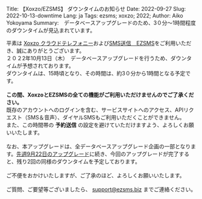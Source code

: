 Title: 【Xoxzo/EZSMS】 ダウンタイムのお知らせ 
Date: 2022-09-27
Slug: 2022-10-13-downtime
Lang: ja
Tags: ezsms; xoxzo; 2022;
Author: Aiko Yokoyama
Summary:　データベースアップグレードのため、3０分〜1時間程度のダウンタイムが見込まれています。

平素は [Xoxzo クラウドテレフォニー](https://xoxzo.com/)および[SMS送信　EZSMS](https://www.ezsms.biz/)をご利用いただき、誠にありがとうございます。
<br>
２０２2年10月13日（木）　データベースアップグレードを行うため、ダウンタイムが予想されております。<br>
ダウンタイムは、15時頃となり、その時間は、約3０分から1時間となる予定です。<br>
<br>
**この間、XoxzoとEZSMSの全ての機能がご利用いただけませんのでご了承ください。** <br>
既存のアカウントへのログインを含む、サービスサイトへのアクセス、APIリクエスト（SMS＆音声）、ダイヤルSMSもご利用いただくことができません。<br>
また、この時間帯の **予約送信** の設定を避けていただけますよう、よろしくお願いいたします。<br><br>
なお、本アップグレードは、全データベースアップグレード企画の一部となります。[先週9月22日のアップグレード](https://blog.xoxzo.com/ja/2022/09/12/2022-09-22-downtime/)に続き、今回のアップグレードが完了すると、残り2回の同様のダウンタイムを予定しております。<br><br>
ご不便をおかけいたしますが、ご了承のほど、よろしくお願いいたします。<br>
<br>
ご質問、ご要望等ございましたら、 support@ezsms.biz までご連絡ください。


